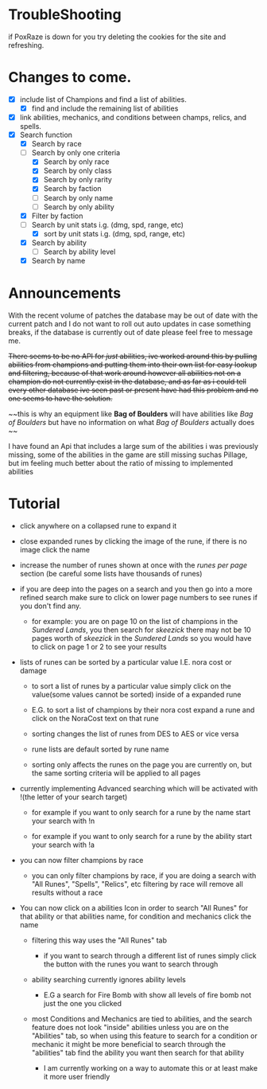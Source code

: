 # TroubleShooting 

if PoxRaze is down for you try deleting the cookies for the site and refreshing.


# Changes to come.

- [x] include list of Champions and find a list of abilities.
  - [x] find and include the remaining list of abilities
- [x] link abilities, mechanics, and conditions between champs, relics, and spells.
- [x] Search function
  - [x] Search by race
  - [ ] Search by only one criteria 
    - [x] Search by only race
    - [x] Search by only class
    - [x] Search by only rarity
    - [x] Search by faction
    - [ ] Search by only name
    - [ ] Search by only ability
  - [x] Filter by faction
  - [ ] Search by unit stats i.g. (dmg, spd, range, etc)
    - [x] sort by unit stats i.g. (dmg, spd, range, etc)
  - [x] Search by ability
    - [ ] Search by ability level 
  - [x] Search by name

# Announcements

With the recent volume of patches the database may be out of date with the current patch and I do not want to roll out auto updates in case something breaks, if the database is currently out of date please feel free to message me.

~~There seems to be no API for *just* abilities, ive worked around this by pulling abilities from champions and putting them into their own list for easy lookup and filtering, because of that work around however all abilities not on a champion do not currently exist in the database, and as far as i could tell every other database ive seen past or present have had this problem and no one seems to have the solution.~~

~~this is why an equipment like **Bag of Boulders** will have abilities like *Bag of Boulders* but have no information on what *Bag of Boulders* actually does ~~

I have found an Api that includes a large sum of the abilities i was previously missing, some of the abilities in the game are still missing suchas Pillage, but im feeling much better about the ratio of missing to implemented abilities

# Tutorial 
* click anywhere on a collapsed rune to expand it

* close expanded runes by clicking the image of the rune, if there is no image click the name

* increase the number of runes shown at once with the *runes per page* section (be careful some lists have thousands of runes)

* if you are deep into the pages on a search and you then go into a more refined search make sure to click on lower page numbers to see runes if you don't find any. 

  * for example: you are on page 10 on the list of champions in the *Sundered Lands*, you then search for *skeezick*  there may not be 10 pages worth of *skeezick* in the *Sundered Lands* so you would have to click on page 1 or 2 to see your results

* lists of runes can be sorted by a particular value I.E. nora cost or damage

  * to sort a list of runes by a particular value simply click on the value(some values cannot be sorted) inside of a expanded rune
  
  * E.G. to sort a list of champions by their nora cost expand a rune and click on the NoraCost text on that rune  
   
  * sorting changes the list of runes from DES to AES or vice versa
  
  * rune lists are default sorted by rune name 
  
  * sorting only affects the runes on the page you are currently on, but the same sorting criteria will be applied to all pages


* currently implementing Advanced searching which will be activated with !(the letter of your search target) 

  * for example if you want to only search for a rune by the name start your search with !n

  * for example if you want to only search for a rune by the ability start your search with !a


* you can now filter champions by race

  * you can only filter champions by race, if you are doing a search with "All Runes", "Spells", "Relics", etc  filtering by race will remove all results without a race

* You can now click on a abilities Icon in order to search "All Runes" for that ability or that abilities name, for condition and mechanics click the name

  * filtering this way uses the "All Runes" tab

    * if you want to search through a different list of runes simply click the button with the runes you want to search through

  * ability searching currently ignores ability levels

    * E.G a search for Fire Bomb with show all levels of fire bomb not just the one you clicked

  * most Conditions and Mechanics are tied to abilities, and the search feature does not look "inside" abilities unless you are on the "Abilities" tab, so when using this feature to search for a condition or mechanic it might be more beneficial to search through the "abilities" tab find the ability you want then search for that ability

    * I am currently working on a way to automate this or at least make it more user friendly
